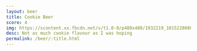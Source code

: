 ```yaml
---
layout: beer
title: Cookie Beer
score: 4
img: https://scontent.xx.fbcdn.net/v/t1.0-0/p480x480/1932219_10152280800273745_138064221_n.jpg?oh=77e3b09da28c230ba4c26927b89721b1&oe=58C659A5
desc: Not as much cookie flavour as I was hoping
permalink: /beer/:title.html
---
```

